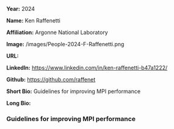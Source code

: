 **Year:** 2024

**Name:** Ken Raffenetti

**Affiliation:** Argonne National Laboratory

**Image:** /images/People-2024-F-Raffenetti.png

**URL:**

**LinkedIn:** https://www.linkedin.com/in/ken-raffenetti-b47a1222/

**Github:** https://github.com/raffenet

**Short Bio:** Guidelines for improving MPI performance

**Long Bio:**

### Guidelines for improving MPI performance

